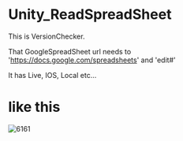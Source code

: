 # Unity_ReadSpreadSheet

This is VersionChecker.

That GoogleSpreadSheet url needs to 'https://docs.google.com/spreadsheets' and 'edit#'

It has Live, IOS, Local etc...

# like this

![6161](https://user-images.githubusercontent.com/37854961/126163041-ccc28e08-23a0-4c8f-805f-87450997c2f2.JPG)

